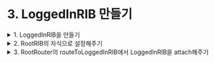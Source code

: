 # 3. LoggedInRIB 만들기 

<details>
<summary>1. LoggedInRIB을 만들기</summary><br/> 
LoggedInRIB은 view-less한 RIB입니다.

그래서 기본으로 체크되어있는 Owns corresponding view를 해제해주시고 만들어주세요

![스크린샷 2020-01-16 오후 7 43 45](https://user-images.githubusercontent.com/9502063/72518368-85407580-3898-11ea-9131-80ee8489275a.png)

</details>


<details>
<summary>2. RootRIB의 자식으로 설정해주기</summary></br>

RootCompoent가 LoggedInDependency를 따르게 해줍니다.


```swift
    final class RootComponent: Component<RootDependency>, LoggedOutDependency, LoggedInDependency {
    
        // TODO: Declare 'fileprivate' dependencies that are only used by this RIB.
    }
```

LoggedOutDependency와는 달리, 

```swift
    protocol LoggedOutDependency: Dependency {
        // TODO: Declare the set of dependencies required by this RIB, but cannot be
        // created by this RIB.
    }
```
LoggedInDependency는 LoggedInViewController를 따라주게 만드는 프로토콜입니다. 
(view-less RIB이여서 그럽니다.)

```swift
    protocol LoggedInDependency: Dependency {
        // TODO: Make sure to convert the variable into lower-camelcase.
        var LoggedInViewController: LoggedInViewControllable { get }
        // TODO: Declare the set of dependencies required by this RIB, but won't be
        // created by this RIB.
    }
```

그래서 우리는 LoggedInViewController로 RootViewController를 넘겨줄 것입니다. 
```swift 
    final class RootComponent: Component<RootDependency>, LoggedOutDependency, LoggedInDependency {
         // TODO: Declare 'fileprivate' dependencies that are only used by this RIB.
        var LoggedInViewController: LoggedInViewControllable {
            
        }
    }
```

하지만 RootComponent에는 뷰컨트롤러 정보가 없으니,
이렇게 RootViewController를 주입해줄 수 있는 이니셜라이저를 만들어줍니다. 

```swift
    final class RootComponent: Component<RootDependency>, LoggedOutDependency, LoggedInDependency {
         // TODO: Declare 'fileprivate' dependencies that are only used by this RIB.
        var LoggedInViewController: LoggedInViewControllable {
            return rootViewController
        }
        
        let rootViewController: RootViewController
        
        init(dependency: RootDependency, rootViewController: RootViewController) {
            self.rootViewController = rootViewController
            super.init(dependency: dependency)
        }
    }
```
LoggedInViewController로 RootViewController를 넘겨주기 위해,
RootViewController가 LoggedInViewControllable를 따르게 해줍니다.

```swift
    // MARK: LoggedInViewControllable
    extension RootViewController: LoggedInViewControllable {
    
    }
```
그리고 RootComponet의 이니셜라이저를 사용하는 RootBuilder의 build함수도 

변경사항을 반영해줍니다. 

```swift
    final class RootBuilder: Builder<RootDependency>, RootBuildable {
    
        override init(dependency: RootDependency) {
            super.init(dependency: dependency)
        }
    
        func build() -> LaunchRouting {
            let viewController = RootViewController()
            let component = RootComponent(dependency: dependency, rootViewController: viewController)
            let interactor = RootInteractor(presenter: viewController)
            let loggedOutBuilder = LoggedOutBuilder(dependency: component)
            return RootRouter(interactor: interactor,
                              viewController: viewController,
                              loggedOutBuilder: loggedOutBuilder)
        }
    }
```
그 다음, RootRouter에 LoggedInRIBBuilder를 주입해주기 위해서 RootRouter 생성자를 바꿉니다.
```swift
    final class RootRouter: LaunchRouter<RootInteractable, RootViewControllable>, RootRouting {
    
        private let loggedOutBuilder: LoggedOutBuildable
        private var loggedOutRouting: ViewableRouting?
        
        private let loggedInBuilder: LoggedInBuildable
        
        init(interactor: RootInteractable,
             viewController: RootViewControllable,
             loggedOutBuilder: LoggedOutBuildable,
             loggedInBuilder: LoggedInBuildable) {
            self.loggedOutBuilder = loggedOutBuilder
            self.loggedInBuilder = loggedInBuilder
            super.init(interactor: interactor, viewController: viewController)
            interactor.router = self
        }
```
그리고 RootRouter를 만드는 RootBuilder의 build 함수도 바꿉니다. 

```swift
    final class RootBuilder: Builder<RootDependency>, RootBuildable {
    
        override init(dependency: RootDependency) {
            super.init(dependency: dependency)
        }
    
        func build() -> LaunchRouting {
            let viewController = RootViewController()
            let component = RootComponent(dependency: dependency, rootViewController: viewController)
            let interactor = RootInteractor(presenter: viewController)
            let loggedOutBuilder = LoggedOutBuilder(dependency: component)
            let loggedInBuilder = LoggedInBuilder(dependency: component)
            return RootRouter(interactor: interactor,
                              viewController: viewController,
                              loggedOutBuilder: loggedOutBuilder,
                              loggedInBuilder: loggedInBuilder)
        }
    }
```
LoggedInBuilder의 dependency 타입은 LoggedInDependency 인데, 위에서 RootComponent가 이 프로토콜을 따르고 있게 작업을 해줬므로,  RootComponet를 depencency에 넣어줄 수 있게 된 것입니다.
</details>


<details>
<summary>3. RootRouter의 routeToLoggedInRIB에서 LoggedInRIB을 attach해주기</summary><br/> 


2장의 6번에서 LoggedOutRIB을 detach하는 것까지만 해줬는데,

이제 LoggedInRIB을 만들었으니까 attach 해줍니다. 

일단 LoggedInRIB의 리스너로 RootInteractor를 넣어줘야합니다. 

```swift
    func routeToLoggedInRIB(email: String, password: String) {
        if let loggedOutRouting = loggedOutRouting {
            detachChild(loggedOutRouting)
            viewController.dismiss(viewController: loggedOutRouting.viewControllable)
            self.loggedOutRouting = nil
        }

        let loggedInRouting = loggedInBuilder.build(withListener: interactor)
    }
```

그러기 위해, RootInteractorable이 LoggedInListener를 따르고 있게 해줘야합니다.  
```swift
    protocol RootInteractable: Interactable, LoggedOutListener, LoggedInListener  {
        var router: RootRouting? { get set }
        var listener: RootListener? { get set }
    }
```
그리고 LoggedInRIB에 email과 password를 주입해주는 작업을 해야합니다.<br/>
(⚠️ 주입하는 것을 보여주기 위해서 하는 작업입니다. 실제로는 LoggedInRIB이 email과 password을 알아야할 필요가 없습니다. 최종 코드에는 빠져있습니다.⚠️)

우선, LoggedInBuildable 프로토콜 안의 build 함수에 email과 password 파라미터를 추가해줍니다. 
```swift
    protocol LoggedInBuildable: Buildable {
        func build(withListener listener: LoggedInListener,
                   email: String,
                   password: String) -> LoggedInRouting
    }
```
그리고 LoggedInBuilder의 build 함수도 수정해줍니다. 

```swift
    protocol LoggedInBuildable: Buildable {
        func build(withListener listener: LoggedInListener,
                   email: String,
                   password: String) -> LoggedInRouting
    }

    final class LoggedInBuilder: Builder<LoggedInDependency>, LoggedInBuildable {

        override init(dependency: LoggedInDependency) {
            super.init(dependency: dependency)
        }

        func build(withListener listener: LoggedInListener,
                   email: String,
                   password: String) -> LoggedInRouting {
            let component = LoggedInComponent(dependency: dependency)
            let interactor = LoggedInInteractor()
            interactor.listener = listener
            return LoggedInRouter(interactor: interactor, viewController: component.LoggedInViewController)
        }
    }
```

그리고,  LoggedInComponet에 email과 password를 생성자 주입할 수 있도록 바꿔줍니다.
```swift
    final class LoggedInComponent: Component<LoggedInDependency> {

        // TODO: Make sure to convert the variable into lower-camelcase.
        fileprivate var LoggedInViewController: LoggedInViewControllable {
            return dependency.LoggedInViewController
        }

        // TODO: Declare 'fileprivate' dependencies that are only used by this RIB.
        let email: String
        let password: String

        init(dependency: LoggedInDependency, email: String, password: String) {
            self.email = email
            self.password = password
            super.init(dependency: dependency)
        }
    }
```

LoggednBuilder의 build함수에서 LoggedInComponent를 만들때 email과 password도 주입해줍니다. 
```swift
    final class LoggedInBuilder: Builder<LoggedInDependency>, LoggedInBuildable {

        override init(dependency: LoggedInDependency) {
            super.init(dependency: dependency)
        }

        func build(withListener listener: LoggedInListener,
                   email: String,
                   password: String) -> LoggedInRouting {
            let component = LoggedInComponent(dependency: dependency,
                                              email: email,
                                              password: password)
            let interactor = LoggedInInteractor()
            interactor.listener = listener
            return LoggedInRouter(interactor: interactor, viewController: component.LoggedInViewController)
        }
    }
```
그리고 RootRouter로 돌아와서 routeToLoggedInRIB 함수를 마무리 해줍니다.

loggedInRouting을 만들고 attachChild 해줍니다. 

```swift
    func routeToLoggedInRIB(email: String, password: String) {
        if let loggedOutRouting = loggedOutRouting {
            detachChild(loggedOutRouting)
            viewController.dismiss(viewController: loggedOutRouting.viewControllable)
            self.loggedOutRouting = nil
        }

        let loggedInRouting = loggedInBuilder.build(withListener: interactor,
                                                    email: email,
                                                    password: password)
        attachChild(loggedInRouting)
    }
```

** 참고로 LoggedInRIB은 view-less한 RIB이니까 present 안해줍니다 ** 
</details>

